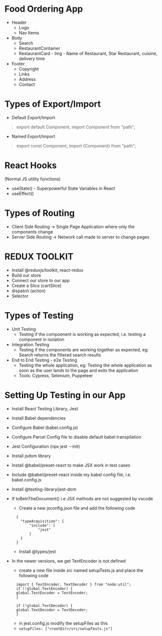# Food Ordering App

- Header
  - Logo
  - Nav Items
- Body
  - Search
  - RestaurantContainer
  - RestaurantCard - Img - Name of Restaurant, Star Restaurant, cuisine, delivery time
- Footer
  - Copyright
  - Links
  - Address
  - Contact

# Types of Export/Import

- Default Export/Import

> export default Component;
> import Component from "path";

- Named Export/Import

> export const Component;
> import {Component} from "path";

# React Hooks

(Normal JS utility functions)

- useState() - Superpowerful State Variables in React
- useEffect()

# Types of Routing

- Client Side Routing -> Single Page Application where only the components change
- Server Side Routing -> Network call made to server to change pages

# REDUX TOOLKIT

- Install @reduxjs/toolkit, react-redux
- Build our store
- Connect our store to our app
- Create a Slice (cartSlice)
- dispatch (action)
- Selector

# Types of Testing

- Unit Testing
  - Testing if the compoenent is working as expected, i.e. testing a component in isolation
- Integration Testing
  - Testing if the components are working together as expected, eg: Search returns the filtered search results
- End to End Testing - e2e Testing
  - Testing the whole application, eg: Testing the whole application as soon as the user lands to the page and exits the application
  - Tools: Cypress, Selenium, Puppeteer

# Setting Up Testing in our App

- Install React Testing Library, Jest
- Install Babel dependencies
- Configure Babel (babel.config.js)
- Configure Parcel Config file to disable default babel transpilation
- Jest Configuration (npx jest --init)
- Install jsdom library
- Install @babel/preset-react to make JSX work in test cases
- Include @babel/preset-react inside my babel config file, i.e. babel.config.js
- Install @testing-library/jest-dom
- If toBeInTheDocument() i.e JSX methods are not suggested by vscode
  - Create a new jsconfig.json file and add the following code
  ```
    {
      "typeAcquisition": {
          "include": [
              "jest"
          ]
      }
    }
  ```
  - Install @types/jest
- In the newer versions, we get TextEncoder is not defined

  - create a new file inside src named setupTests.js and place the following code

  ```
    import { TextEncoder, TextDecoder } from "node:util";
    if (!global.TextEncoder) {
    global.TextEncoder = TextEncoder;
    }

    if (!global.TextDecoder) {
    global.TextDecoder = TextDecoder;
    }
  ```

  - in jest.config.js modify the setupFiles as this
  - `setupFiles: ["<rootDir>/src/setupTests.js"]`
